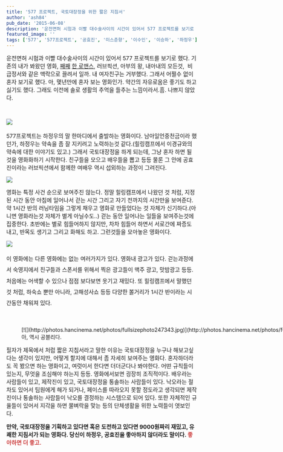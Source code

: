 ```yaml
---
title: '577 프로젝트, 국토대장정을 위한 짧은 지침서'
author: 'ash84'
pub_date: '2015-06-08'
description: '운전면허 시험과 이빨 대수술사이의 시간이 있어서 577 프로젝트를 보기로 했다. 기존의 내가 봐왔던 영화, [째째](http://ash84.tistory.com/651) [한 로맨스](http://ash84.tistory.com/651), 러브픽션, 아부의 왕, 내아내의 모든것,  비급정서와 같은 맥락으로 끌려서 일까. 내 여자친구는 거부했다'
featured_image: ''
tags: ['577', '577프로젝트', '공효진', '미스춘향', '이수인', '이승하', '하정우']
---
```



<span style="font-size: 11pt;">운전면허 시험과 이빨 대수술사이의 시간이 있어서 577 프로젝트를 보기로 했다. 기존의 내가 봐왔던 영화, [째째](http://ash84.tistory.com/651) [한 로맨스](http://ash84.tistory.com/651),</span><span style="font-size: 11pt;"> 러브픽션, 아부의 왕, 내아내의 모든것, </span><span style="font-size: 11pt;"> 비급정서와 같은 맥락으로 끌려서 일까. 내 여자친구는 거부했다. 그래서 어쩔수 없이 혼자 보기로 했다. 아, 몇년만에 혼자 보는 영화인가. 약간의 자유로움은 좋기도 하고 싫기도 했다. 그래도 이전에 솔로 생활의 추억을 들추는 느낌이라서.흠. 나쁘지 않았다. </span>

<span style="font-size: 11pt;"> </span>

<span style="font-size: 11pt;">[![](http://movie.phinf.naver.net/20120808_23/1344390078292TtAQy_JPEG/movie_image.jpg)](http://movie.phinf.naver.net/20120808_23/1344390078292TtAQy_JPEG/movie_image.jpg) </span>

<span style="font-size: 11pt;">577프로젝트는 하정우의 말 한마디에서 출발하는 영화이다. 남아일언중천금이라 했던가, 하정우는 약속을 좀 잘 지키려고 노력하는것 같다.(힐링캠프에서 이경규와의 약속에 대한 이야기도 있고.) 그래서 국토대장정을 하게 되는데, 그냥 혼자 하면 될것을 영화화하기 시작한다. 친구들을 모으고 배우들을 뽑고 등등 물론 그 안에 공효진이라는 러브픽션에서 함께한 여배우 역시 섭외하는 과정이 그려진다. </span>

[![](http://i.ytimg.com/vi/8UqUWRyp1SA/maxresdefault.jpg)](http://i.ytimg.com/vi/8UqUWRyp1SA/maxresdefault.jpg)

<span style="font-size: 11pt;">영화는 특정 사건 순으로 보여주진 않는다. 정말 힐링캠프에서 나왔던 것 처럼, 지정된 시간 동안 아침에 일어나서 걷는 시간 그리고 자기 전까지의 시간만을 보여준다. 약 1시간 반의 러닝타임을 그렇게 채우고 영화로 만들었다는 것 자체가 신기하다.(아니면 영화라는것 자체가 별게 아닐수도..) 걷는 동안 일어나는 일들을 보여주는것에 집중한다. 초반에는 별로 힘들어하지 않지만, 차차 힘들어 하면서 서로간에 짜증도 내고, 반목도 생기고 그리고 화해도 하고. 그런것들을 모아놓은 영화이다. </span>

<span style="font-size: 11pt;">[![](http://cfile219.uf.daum.net/image/1553F143501A1C880CF6E2)](http://cfile219.uf.daum.net/image/1553F143501A1C880CF6E2) </span>

<span style="font-size: 11pt; line-height: 2;">이 영화에는 다른 영화에는 없는 여러가지가 있다. 영화내 광고가 있다. 걷는과정에서 숙영지에서 친구들과 스폰서를 위해서 찍은 광고들이 맥주 광고, 맛밤광고 등등. 처음에는 어색할 수 있으나 점점 보다보면 웃기고 재밌다. 또 힐링캠프에서 말했던 것 처럼, 하숙쇼 뿐만 아니라, 고해성사쇼 등등 다양한 볼거리가 1시간 반이라는 시간동안 채워져 있다. </span>

<span style="font-size: 11pt;"> </span>

<figure class="wp-caption aligncenter" style="width: 900px">[![](http://photos.hancinema.net/photos/fullsizephoto247343.jpg)](http://photos.hancinema.net/photos/fullsizephoto247343.jpg)<figcaption class="wp-caption-text">아, 역시 공블리다.</figcaption></figure><span style="font-size: 11pt;">필자가 제목에서 처럼 짧은 지침서라고 말한 이유는 국토대장정을 누구나 해보고싶다는 생각이 있지만, 어떻게 할지에 대해서 좀 자세히 보여주는 영화다. 혼자하더라도 꼭 봤으면 하는 영화이고, 여럿이서 한다면 더더군다나 봐야한다. 어떤 규칙들이 있는지, 무엇을 조심해야 하는지 등등. 영화에서보면 굉장히 조직적이다. 배우라는 사람들이 있고, 제작진이 있고, 국토대장정을 통솔하는 사람들이 있다. 낙오라는 절차도 있어서 팀원에게 해가 되거나, </span><span style="font-size: 11pt;">페이스를 따라오지 못할 정도라고 생각되면 제작진이나 통솔하는 사람들이 낙오를 결정하는 시스템으로 되어 있다. 또한 자체적인 규율들이 있어서 지각을 하면 물벼락을 맞는 등의 단체생활을 위한 노력들이 엿보인다. </span>

<span style="font-size: 11pt;">**만약, 국토대장정을 기획하고 있다면 혹은 도전하고 있다면 9000원짜리 재밌고, 유쾌한 지침서가 되는 영화다. 당신이 하정우, 공효진을 좋아하지 않더라도 말이다. <span style="color: #cc3d3d;">좋아하면 더 좋고. </span>**</span>



